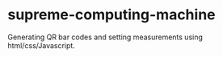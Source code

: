 # supreme-computing-machine
Generating QR bar codes and setting measurements using html/css/Javascript.
